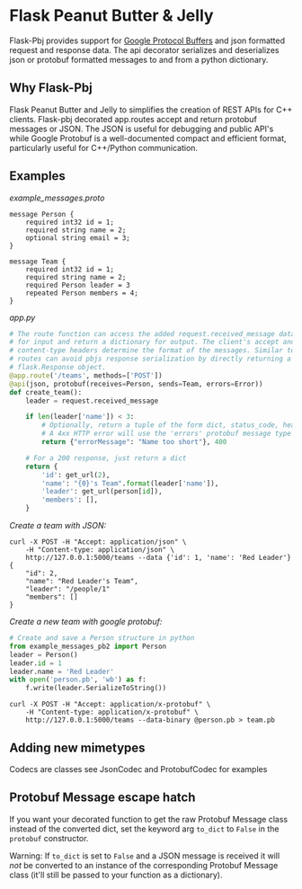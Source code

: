# Flask Peanut Butter & Jelly
Flask-Pbj provides support for [Google Protocol Buffers](https://developers.google.com/protocol-buffers/docs/overview)
and json formatted request and response data. The api decorator serializes 
and deserializes json or protobuf formatted messages to and from a python 
dictionary.

## Why Flask-Pbj
Flask Peanut Butter and Jelly to simplifies the creation of REST APIs for C++
clients. Flask-pbj decorated app.routes accept and return protobuf messages or
JSON. The JSON is useful for debugging and public API's while Google Protobuf
is a well-documented compact and efficient format, particularly useful for
C++/Python communication.

## Examples
*example_messages.proto*
```
message Person {
    required int32 id = 1;
    required string name = 2;
    optional string email = 3;
}

message Team {
    required int32 id = 1;
    required string name = 2;
    required Person leader = 3
    repeated Person members = 4;
}
```
*app.py*
```python
# The route function can access the added request.received_message data member
# for input and return a dictionary for output. The client's accept and
# content-type headers determine the format of the messages. Similar to flask,
# routes can avoid pbjs response serialization by directly returning a
# flask.Response object.
@app.route('/teams', methods=['POST'])
@api(json, protobuf(receives=Person, sends=Team, errors=Error))
def create_team():
    leader = request.received_message

    if len(leader['name']) < 3:
        # Optionally, return a tuple of the form dict, status_code, headers
        # A 4xx HTTP error will use the 'errors' protobuf message type
        return {"errorMessage": "Name too short"}, 400

    # For a 200 response, just return a dict
    return {
        'id': get_url(2),
        'name': "{0}'s Team".format(leader['name']),
        'leader': get_url(person[id]),
        'members': [],
    }
```
*Create a team with JSON:*
```
curl -X POST -H "Accept: application/json" \
    -H "Content-type: application/json" \
    http://127.0.0.1:5000/teams --data {'id': 1, 'name': 'Red Leader'}
{
    "id": 2,
    "name": "Red Leader's Team",
    "leader": "/people/1"
    "members": []
}
```
*Create a new team with google protobuf:*
```python
# Create and save a Person structure in python
from example_messages_pb2 import Person
leader = Person()
leader.id = 1
leader.name = 'Red Leader'
with open('person.pb', 'wb') as f:
    f.write(leader.SerializeToString())
```
```
curl -X POST -H "Accept: application/x-protobuf" \
    -H "Content-type: application/x-protobuf" \
    http://127.0.0.1:5000/teams --data-binary @person.pb > team.pb
```

## Adding new mimetypes
Codecs are classes see JsonCodec and ProtobufCodec for examples

## Protobuf Message escape hatch
If you want your decorated function to get the raw Protobuf Message class instead of the converted dict, set the keyword arg `to_dict` to `False` in the `protobuf` constructor.

Warning: If `to_dict` is set to `False` and a JSON message is received it will *not* be converted to an instance of the corresponding Protobuf Message class (it'll still be passed to your function as a dictionary).

